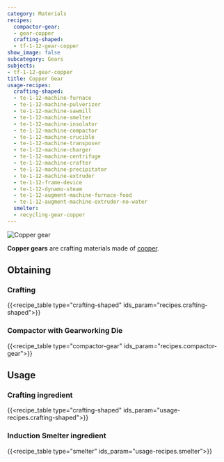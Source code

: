 ```yaml
---
category: Materials
recipes:
  compactor-gear:
  - gear-copper
  crafting-shaped:
  - tf-1-12-gear-copper
show_image: false
subcategory: Gears
subjects:
- tf-1-12-gear-copper
title: Copper Gear
usage-recipes:
  crafting-shaped:
  - te-1-12-machine-furnace
  - te-1-12-machine-pulverizer
  - te-1-12-machine-sawmill
  - te-1-12-machine-smelter
  - te-1-12-machine-insolator
  - te-1-12-machine-compactor
  - te-1-12-machine-crucible
  - te-1-12-machine-transposer
  - te-1-12-machine-charger
  - te-1-12-machine-centrifuge
  - te-1-12-machine-crafter
  - te-1-12-machine-precipitator
  - te-1-12-machine-extruder
  - te-1-12-frame-device
  - te-1-12-dynamo-steam
  - te-1-12-augment-machine-furnace-food
  - te-1-12-augment-machine-extruder-no-water
  smelter:
  - recycling-gear-copper
---
```


![Copper gear](/images/docs/1.12/thermal-foundation/gear-copper.png)


**Copper gears** are crafting materials made of [copper](../copper-ingot/).


Obtaining
---------

### Crafting
{{<recipe_table type="crafting-shaped" ids_param="recipes.crafting-shaped">}}

### Compactor with Gearworking Die
{{<recipe_table type="compactor-gear" ids_param="recipes.compactor-gear">}}


Usage
-----

### Crafting ingredient
{{<recipe_table type="crafting-shaped" ids_param="usage-recipes.crafting-shaped">}}

### Induction Smelter ingredient
{{<recipe_table type="smelter" ids_param="usage-recipes.smelter">}}
